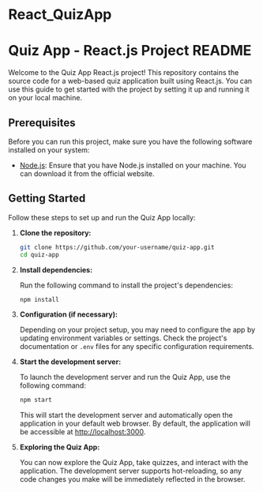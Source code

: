 # React_QuizApp

# Quiz App - React.js Project README

Welcome to the Quiz App React.js project! This repository contains the source code for a web-based quiz application built using React.js. You can use this guide to get started with the project by setting it up and running it on your local machine.

## Prerequisites

Before you can run this project, make sure you have the following software installed on your system:

- [Node.js](https://nodejs.org/): Ensure that you have Node.js installed on your machine. You can download it from the official website.

## Getting Started

Follow these steps to set up and run the Quiz App locally:

1. **Clone the repository:**

   ```bash
   git clone https://github.com/your-username/quiz-app.git
   cd quiz-app
   ```

2. **Install dependencies:**

   Run the following command to install the project's dependencies:

   ```bash
   npm install
   ```

3. **Configuration (if necessary):**

   Depending on your project setup, you may need to configure the app by updating environment variables or settings. Check the project's documentation or `.env` files for any specific configuration requirements.

4. **Start the development server:**

   To launch the development server and run the Quiz App, use the following command:

   ```bash
   npm start
   ```

   This will start the development server and automatically open the application in your default web browser. By default, the application will be accessible at [http://localhost:3000](http://localhost:3000).

5. **Exploring the Quiz App:**

   You can now explore the Quiz App, take quizzes, and interact with the application. The development server supports hot-reloading, so any code changes you make will be immediately reflected in the browser.
